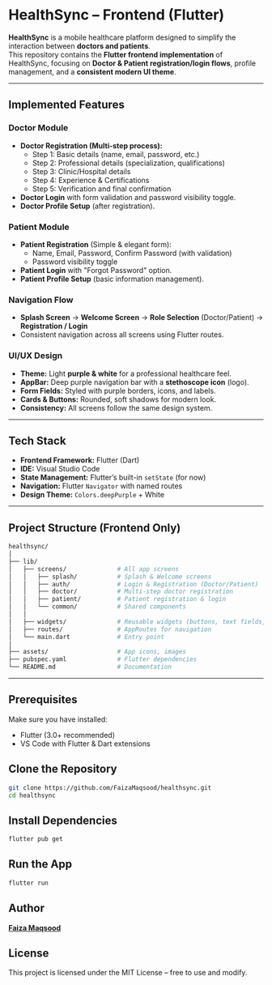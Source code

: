 # HealthSync – Frontend (Flutter) 

**HealthSync** is a mobile healthcare platform designed to simplify the interaction between **doctors and patients**.  
This repository contains the **Flutter frontend implementation** of HealthSync, focusing on **Doctor & Patient registration/login flows**, profile management, and a **consistent modern UI theme**.  

---

## Implemented Features

### Doctor Module
- **Doctor Registration (Multi-step process):**
  - Step 1: Basic details (name, email, password, etc.)
  - Step 2: Professional details (specialization, qualifications)
  - Step 3: Clinic/Hospital details
  - Step 4: Experience & Certifications
  - Step 5: Verification and final confirmation  
- **Doctor Login** with form validation and password visibility toggle.
- **Doctor Profile Setup** (after registration).

### Patient Module
- **Patient Registration** (Simple & elegant form):
  - Name, Email, Password, Confirm Password (with validation)
  - Password visibility toggle
- **Patient Login** with "Forgot Password" option.
- **Patient Profile Setup** (basic information management).

### Navigation Flow
- **Splash Screen** → **Welcome Screen** → **Role Selection** (Doctor/Patient) → **Registration / Login**  
- Consistent navigation across all screens using Flutter routes.

### UI/UX Design
- **Theme:** Light **purple & white** for a professional healthcare feel.
- **AppBar:** Deep purple navigation bar with a **stethoscope icon** (logo).
- **Form Fields:** Styled with purple borders, icons, and labels.
- **Cards & Buttons:** Rounded, soft shadows for modern look.
- **Consistency:** All screens follow the same design system.

---

## Tech Stack

- **Frontend Framework:** Flutter (Dart)  
- **IDE:** Visual Studio Code  
- **State Management:** Flutter’s built-in `setState` (for now)  
- **Navigation:** Flutter `Navigator` with named routes  
- **Design Theme:** `Colors.deepPurple` + White  

---

## Project Structure (Frontend Only)

```bash
healthsync/
│
├── lib/
│   ├── screens/              # All app screens
│   │   ├── splash/           # Splash & Welcome screens
│   │   ├── auth/             # Login & Registration (Doctor/Patient)
│   │   ├── doctor/           # Multi-step doctor registration
│   │   ├── patient/          # Patient registration & login
│   │   └── common/           # Shared components
│   │
│   ├── widgets/              # Reusable widgets (buttons, text fields, etc.)
│   ├── routes/               # AppRoutes for navigation
│   └── main.dart             # Entry point
│
├── assets/                   # App icons, images
├── pubspec.yaml              # Flutter dependencies
└── README.md                 # Documentation
```
---

## Prerequisites

Make sure you have installed:
- Flutter (3.0+ recommended)
- VS Code with Flutter & Dart extensions

## Clone the Repository
```bash
git clone https://github.com/FaizaMaqsood/healthsync.git
cd healthsync
```

## Install Dependencies
```bash
flutter pub get
```

## Run the App
```bash
flutter run
```
## Author

**[Faiza Maqsood](https://github.com/FaizaMaqsood)**
## License

This project is licensed under the MIT License – free to use and modify.
